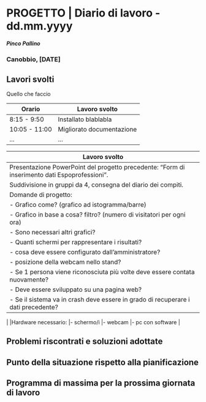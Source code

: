 

# PROGETTO | Diario di lavoro - dd.mm.yyyy
##### Pinco Pallino
### Canobbio, [DATE]

## Lavori svolti
Quello che faccio


|Orario        |Lavoro svolto                 |
|--------------|------------------------------|
|8:15 - 9:50   |Installato blablabla          |
|10:05 - 11:00 |Migliorato documentazione     |
|...           |...                           |

|Lavoro svolto                 |
|------------------------------|
|Presentazione PowerPoint del progetto precedente: “Form di inserimento dati Espoprofessioni”.          |
|Suddivisione in gruppi da 4, consegna del diario dei compiti.     |
|Domande di progetto:
|- Grafico come? (grafico ad istogramma/barre)
|- Grafico in base a cosa? filtro? (numero di visitatori per ogni ora)
|- Sono necessari altri grafici?
|- Quanti schermi per rappresentare i risultati?
|- cosa deve essere configurato dall’amministratore? 
|- posizione della webcam nello stand?
|- Se 1 persona viene riconosciuta più volte deve essere contata nuovamente?
|- Deve essere sviluppato su una pagina web? 
|- Se il sistema va in crash deve essere in grado di recuperare i dati precedente?
|
|Hardware necessario:
|- schermo/i
|- webcam
|- pc con software         |

##  Problemi riscontrati e soluzioni adottate


##  Punto della situazione rispetto alla pianificazione


## Programma di massima per la prossima giornata di lavoro
